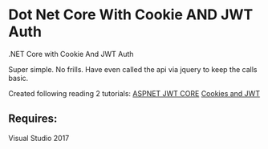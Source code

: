 # Dot Net Core With Cookie AND JWT Auth

.NET Core with Cookie And JWT Auth 

Super simple. No frills. Have even called the api via jquery to keep the calls basic.

Created following reading 2 tutorials:
[ASPNET JWT CORE](https://code-maze.com/authentication-aspnetcore-jwt-2/)
[Cookies and JWT](https://wildermuth.com/2017/08/19/Two-AuthorizationSchemes-in-ASP-NET-Core-2)

## Requires:

Visual Studio 2017